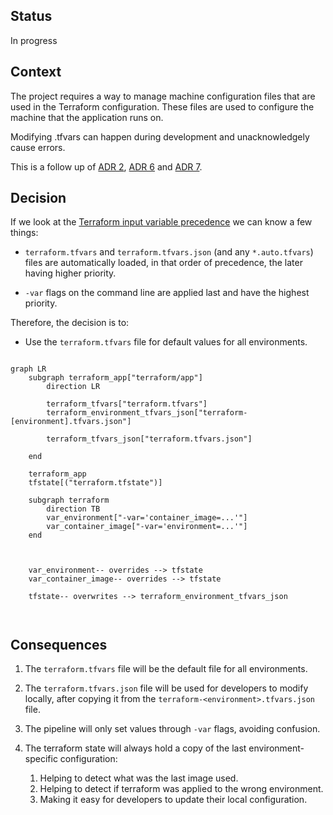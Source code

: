 
## Status

In progress

## Context

The project requires a way to manage machine configuration files that are used in the Terraform configuration. These files are used to configure the machine that the application runs on.

Modifying .tfvars can happen during development and unacknowledgely cause errors. 

This is a follow up of [ADR 2](2%20-%20GitOps.md), [ADR 6](6%20-%20Least%20Privileged%20App%20Pipeline%20Account.md) and [ADR 7](7%20-%20Least%20Privileged%20pipeline%20with%20good%20DevEx.md).

## Decision

If we look at the [Terraform input variable precedence](https://developer.hashicorp.com/terraform/language/values/variables#variable-definition-precedence) we can know a few things:

- `terraform.tfvars` and `terraform.tfvars.json` (and any `*.auto.tfvars`) files are automatically loaded, in that order of precedence, the later having higher priority.

- `-var` flags on the command line are applied last and have the highest priority.

Therefore, the decision is to:

- Use the `terraform.tfvars` file for default values for all environments.



```mermaid

graph LR
    subgraph terraform_app["terraform/app"]
        direction LR
        
        terraform_tfvars["terraform.tfvars"]
        terraform_environment_tfvars_json["terraform-[environment].tfvars.json"]

        terraform_tfvars_json["terraform.tfvars.json"]
        
    end

    terraform_app 
    tfstate[("terraform.tfstate")]

    subgraph terraform
        direction TB
        var_environment["-var='container_image=...'"]
        var_container_image["-var='environment=...'"]
    end

    

    var_environment-- overrides --> tfstate
    var_container_image-- overrides --> tfstate

    tfstate-- overwrites --> terraform_environment_tfvars_json



```

## Consequences

1. The `terraform.tfvars` file will be the default file for all environments.
2. The `terraform.tfvars.json` file will be used for developers to modify locally, after copying it from the `terraform-<environment>.tfvars.json` file.
3. The pipeline will only set values through `-var` flags, avoiding confusion.
4. The terraform state will always hold a copy of the last environment-specific configuration:
    
    1. Helping to detect what was the last image used.
    2. Helping to detect if terraform was applied to the wrong environment.
    3. Making it easy for developers to update their local configuration.

